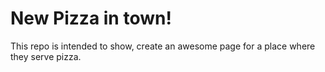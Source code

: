 # New Pizza in town!

This repo is intended to show, create an awesome page for a place where they serve pizza.
